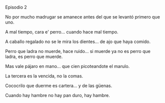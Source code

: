 Episodio 2

No por mucho madrugar se amanece antes del que se levantó primero que uno.

A mal tiempo, cara e' perro... cuando hace mal tiempo.

A caballo regalado no se le mira los dientes... de ajo que haya comido.

Perro que ladra no muerde, hace ruido... si muerde ya no es perro que ladra, es perro que muerde.

Mas vale pájaro en mano... que cien picoteandote el marulo.

La tercera es la vencida, no la comas.

Cococrilo que duerme es cartera... y de las güenas.

Cuando hay hambre no hay pan duro, hay hambre.

